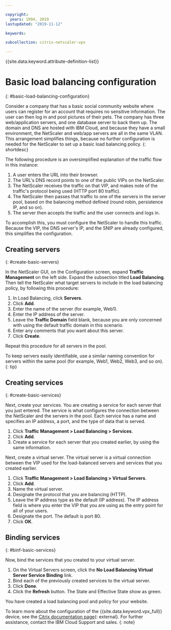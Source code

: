 ```yaml
---

copyright:
  years: 1994, 2019
lastupdated: "2019-11-12"

keywords:

subcollection: citrix-netscaler-vpx

---
```


{{site.data.keyword.attribute-definition-list}}

# Basic load balancing configuration
{: #basic-load-balancing-configuration}

Consider a company that has a basic social community website where users can register for an account that requires no sensitive information. The user can then log in and post pictures of their pets. The company has three web/application servers, and one database server to back them up. The domain and DNS are hosted with IBM Cloud, and because they have a small environment, the NetScaler and web/app servers are all in the same VLAN. This arrangement simplifies things, because no further configuration is needed for the NetScaler to set up a basic load balancing policy.
{: shortdesc}

The following procedure is an oversimplified explanation of the traffic flow in this instance:

1. A user enters the URL into their browser.
2. The URL's DNS record points to one of the public VIPs on the NetScaler.
3. The NetScaler receives the traffic on that VIP, and makes note of the traffic's protocol being used (HTTP port 80 traffic).
4. The NetScaler then passes that traffic to one of the servers in the server pool, based on the balancing method defined (round robin, persistence IP, and so on).
5. The server then accepts the traffic and the user connects and logs in.

To accomplish this, you must configure the NetScaler to handle this traffic. Because the VIP, the DNS server's IP, and the SNIP are already configured, this simplifies the configuration.

## Creating servers
{: #create-basic-servers}

In the NetScaler GUI, on the Configuration screen, expand **Traffic Management** on the left side. Expand the subsection titled **Load Balancing**. Then tell the NetScaler what target servers to include in the load balancing policy, by following this procedure:

1. In Load Balancing, click **Servers**.
2. Click **Add**.
3. Enter the name of the server (for example, Web1).
4. Enter the IP address of the server.
5. Leave the **Traffic Domain** field blank, because you are only concerned with using the default traffic domain in this scenario.
6. Enter any comments that you want about this server.
7. Click **Create**.

Repeat this procedure for all servers in the pool.  

To keep servers easily identifiable, use a similar naming convention for servers within the same pool (for example, Web1, Web2, Web3, and so on).
{: tip}

## Creating services
{: #create-basic-services}

Next, create your services. You are creating a service for each server that you just entered. The service is what configures the connection between the NetScaler and the servers in the pool. Each service has a name and specifies an IP address, a port, and the type of data that is served.

1. Click **Traffic Management > Load Balancing > Services**.
2. Click **Add**.
3. Create a service for each server that you created earlier, by using the same information.

Next, create a virtual server. The virtual server is a virtual connection between the VIP used for the load-balanced servers and services that you created earlier.

1. Click **Traffic Management > Load Balancing > Virtual Servers**.
2. Click **Add**.
3. Name the virtual server.
4. Designate the protocol that you are balancing (HTTP).
5. Leave the IP address type as the default (IP address). The IP address field is where you enter the VIP that you are using as the entry point for all of your users.
6. Designate the port. The default is port 80.
7. Click **OK**.

## Binding services
{: #binf-basic-services}

Now, bind the services that you created to your virtual server.

1. On the Virtual Servers screen, click the **No Load Balancing Virtual Server Service Binding** link.
2. Bind each of the previously created services to the virtual server.
3. Click **Done**.
4. Click the **Refresh** button. The State and Effective State show as green.

You have created a load balancing pool and policy for your website.

To learn more about the configuration of the {{site.data.keyword.vpx_full}} device, see the [Citrix documentation page](https://docs.citrix.com/en-us/netscaler.html){: external}. For further assistance, contact the IBM Cloud Support and sales.
{: note}
